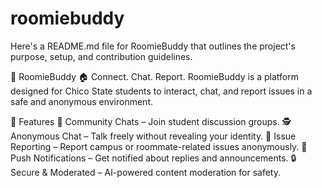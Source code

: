 # roomiebuddy

Here's a README.md file for RoomieBuddy that outlines the project's purpose, setup, and contribution guidelines.

📌 RoomieBuddy
🏠 Connect. Chat. Report.
RoomieBuddy is a platform designed for Chico State students to interact, chat, and report issues in a safe and anonymous environment.

🚀 Features
👥 Community Chats – Join student discussion groups.
🕵️ Anonymous Chat – Talk freely without revealing your identity.
🚨 Issue Reporting – Report campus or roommate-related issues anonymously.
🔔 Push Notifications – Get notified about replies and announcements.
🔒 Secure & Moderated – AI-powered content moderation for safety.

